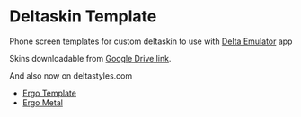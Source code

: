 # Deltaskin Template
Phone screen templates for custom deltaskin to use with [Delta Emulator](https://deltaemulatorapp.com/) app

Skins downloadable from [Google Drive link](https://drive.google.com/drive/folders/1e74vRcpRUV-0BKIf7sS4MizjCgoqW9A-?usp=sharing).

And also now on deltastyles.com
- [Ergo Template](https://deltastyles.com/skins/skins/117-ergo-template)
- [Ergo Metal](https://deltastyles.com/skins/116-ergo-metal)
